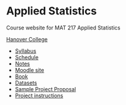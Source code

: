 Applied Statistics
==================

Course website for MAT 217 Applied Statistics

[Hanover College](http://www.hanover.edu)

- [Syllabus](syllabus_spring.md)
- [Schedule](schedule_spring.md)
- [Notes](notes.md)
- [Moodle site](https://moodle.hanover.edu/course/view.php?id=2795)
- [Book](https://www.openintro.org/stat/)
- [Datasets](datasets.md)
- [Sample Project Proposal](project_proposal.md)
- [Project instructions](labs/projectAnalysisSteps.md)
